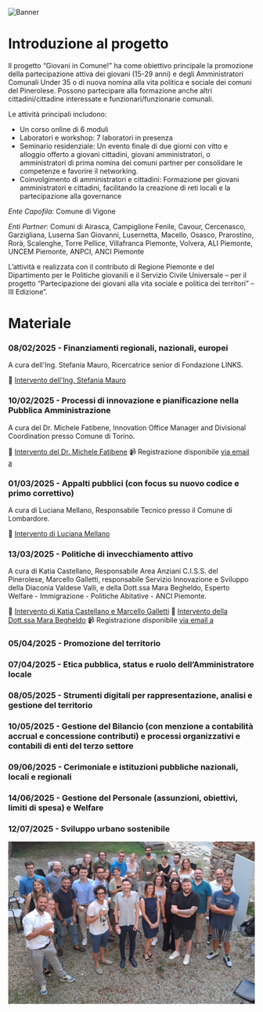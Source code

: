 ![Banner](images/banner.png)

# Introduzione al progetto
Il progetto “Giovani in Comune!” ha come obiettivo principale la promozione della partecipazione attiva dei giovani (15-29 anni) e degli Amministratori Comunali Under 35 o di nuova nomina alla vita politica e sociale dei comuni del Pinerolese. Possono partecipare alla formazione anche altri cittadini/cittadine interessate e funzionari/funzionarie comunali. 

Le attività principali includono: 
- Un corso online di 6 moduli 
- Laboratori e workshop: 7 laboratori in presenza 
- Seminario residenziale: Un evento finale di due giorni con vitto e alloggio offerto a giovani cittadini, giovani amministratori, o amministratori di prima nomina dei comuni partner per consolidare le competenze e favorire il networking. 
- Coinvolgimento di amministratori e cittadini: Formazione per giovani amministratori e cittadini, facilitando la creazione di reti locali e la partecipazione alla governance

_Ente Capofila_: Comune di Vigone 

_Enti Partner_: Comuni di Airasca, Campiglione Fenile, Cavour, Cercenasco, Garzigliana, Luserna San Giovanni, Lusernetta, Macello, Osasco, Prarostino, Rorà, Scalenghe, Torre Pellice, Villafranca Piemonte, Volvera, ALI Piemonte, UNCEM Piemonte, ANPCI, ANCI Piemonte 

L’attività e realizzata con il contributo di Regione Piemonte e del Dipartimento per le Politiche giovanili e il Servizio Civile Universale – per il progetto “Partecipazione dei giovani alla vita sociale e politica dei territori” – III Edizione”.

# Materiale
### 08/02/2025 - Finanziamenti regionali, nazionali, europei
A cura dell'Ing. Stefania Mauro, Ricercatrice senior di Fondazione LINKS.

📂 [Intervento dell'Ing. Stefania Mauro](https://raw.githubusercontent.com/FedeDat/Giovani-in-Comune-2025/main/Finanziamenti%20regionali%2C%20nazionali%2C%20europei/08_02_2025_Finanziamenti%20EU_Mauro%20Stefania.pdf)
### 10/02/2025 - Processi di innovazione e pianificazione nella Pubblica Amministrazione
A cura del Dr. Michele Fatibene, Innovation Office Manager and Divisional Coordination presso Comune di Torino.

📂 [Intervento del Dr. Michele Fatibene](https://raw.githubusercontent.com/FedeDat/Giovani-in-Comune-2025/main/)
📹 Registrazione disponibile [via email a](mailto:corsi@anci.piemonte.it)
### 01/03/2025 - Appalti pubblici (con focus su nuovo codice e primo correttivo)
A cura di Luciana Mellano, Responsabile Tecnico presso il Comune di Lombardore.

📂 [Intervento di Luciana Mellano](https://raw.githubusercontent.com/FedeDat/Giovani-in-Comune-2025/main/)
### 13/03/2025 - Politiche di invecchiamento attivo
A cura di Katia Castellano, Responsabile Area Anziani C.I.S.S. del Pinerolese, Marcello Galletti, responsabile Servizio Innovazione e Sviluppo della Diaconia Valdese Valli, e della Dott.ssa Mara Begheldo, Esperto Welfare - Immigrazione - Politiche Abitative - ANCI Piemonte.

📂 [Intervento di Katia Castellano e Marcello Galletti](https://raw.githubusercontent.com/FedeDat/Giovani-in-Comune-2025/main/)
📂 [Intervento della Dott.ssa Mara Begheldo](https://raw.githubusercontent.com/FedeDat/Giovani-in-Comune-2025/main/)
📹 Registrazione disponibile [via email a](mailto:corsi@anci.piemonte.it)
### 05/04/2025 - Promozione del territorio

### 07/04/2025 - Etica pubblica, status e ruolo dell’Amministratore locale

### 08/05/2025 - Strumenti digitali per rappresentazione, analisi e gestione del territorio

### 10/05/2025 - Gestione del Bilancio (con menzione a contabilità accrual e concessione contributi) e processi organizzativi e contabili di enti del terzo settore

### 09/06/2025 - Cerimoniale e istituzioni pubbliche nazionali, locali e regionali

### 14/06/2025 - Gestione del Personale (assunzioni, obiettivi, limiti di spesa) e Welfare

### 12/07/2025 - Sviluppo urbano sostenibile

![Footer](images/giovani-in-comune.jpeg)
